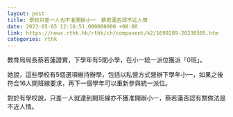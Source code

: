 ```yaml
---
layout: post
title: 學校只差一人也不准開辦小一　蔡若蓮否認不近人情
date: 2023-05-05 12:16:51.000000000 +08:00
link: https://news.rthk.hk/rthk/ch/component/k2/1699289-20230505.htm
categories: rthk
---
```


教育局局長蔡若蓮證實，下學年有5間小學，在小一統一派位獲派「0班」。

她說，這些學校有5個選項維持辦學，包括以私營方式營辦下學年小一，如果之後符合16人開班線要求，再下一個學年可以重新參與統一派位。

對於有學校說，只差一人就達到開班線亦不獲准開辦小一，蔡若蓮否認有關做法是不近人情。
